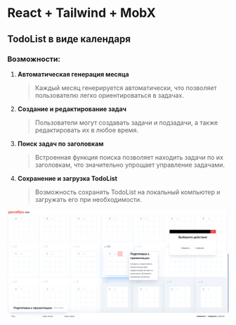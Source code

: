 # React + Tailwind + MobX

## TodoList в виде календаря

### Возможности:

1. **Автоматическая генерация месяца**  
   > Каждый месяц генерируется автоматически, что позволяет пользователю легко ориентироваться в задачах.

2. **Создание и редактирование задач**  
   >Пользователи могут создавать задачи и подзадачи, а также редактировать их в любое время.

3. **Поиск задач по заголовкам**  
   >Встроенная функция поиска позволяет находить задачи по их заголовкам, что значительно упрощает управление задачами.

4. **Сохранение и загрузка TodoList**  
   >Возможность сохранять TodoList на локальный компьютер и загружать его при необходимости.

![Превью TodoList](https://raw.githubusercontent.com/TheOnlyFastCoder2/TaskPlanner/refs/heads/main/screens/preview.png)

